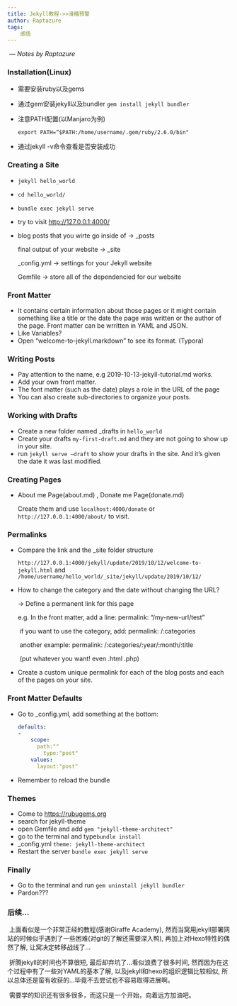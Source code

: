 ```yaml
---
title: Jekyll教程->>滑稽预警
author: Raptazure
tags:
	感悟
---
```


​                                                                                                     *— Notes by Raptazure*

### Installation(Linux)

- 需要安装ruby以及gems

- 通过gem安装jekyll以及bundler `gem install jekyll bundler`

- 注意PATH配置(以Manjaro为例) 

   `export PATH=“$PATH:/home/username/.gem/ruby/2.6.0/bin"`
   
- 通过jekyll -v命令查看是否安装成功

<!-- more -->

### Creating a Site

- `jekyll hello_world`

- `cd hello_world/`

- `bundle exec jekyll serve`

- try to visit http://127.0.0.1:4000/

- blog posts that you wirte go inside of   ->  _posts 

  final output of your website  ->  _site

  _config.yml  ->  settings for your Jekyll website

  Gemfile  ->  store all of the dependencied for our website

### Front Matter

- It contains certain information about those pages or it might contain something like a title or the date the page was written or the author of the page. Front matter can be wrritten in YAML and JSON.
- Like Variables?
- Open “welcome-to-jekyll.markdown” to see its format. (Typora)

### Writing Posts

- Pay attention to the name, e.g    2019-10-13-jekyll-tutorial.md  works.
- Add your own front matter.
- The font matter (such as the date) plays a role in the URL of the page
- You can also create sub-directories to organize your posts.

### Working with Drafts

- Create a new folder named _drafts in `hello_world` 
- Create your drafts `my-first-draft.md` and they are not going to show up in your site.
- run `jekyll serve –draft` to show your drafts in the site. And it’s given the date it was last modified.

### Creating Pages

- About me Page(about.md) ,  Donate me Page(donate.md) 

  Create them and use `localhost:4000/donate` or `http://127.0.0.1:4000/about/` to visit.
  

### Permalinks

- Compare the link and the _site folder structure

  `http://127.0.0.1:4000/jekyll/update/2019/10/12/welcome-to-jekyll.html`  and
  `/home/username/hello_world/_site/jekyll/update/2019/10/12/`
  
- How to change the category and the date  without changing the URL?

  ->  Define a permanent link for this page

     e.g. In the front matter, add a line:  permalink: “/my-new-url/test” 

  ​           if you want to use the category, add: permalink: /:categories

  ​           another example:  permalink: /:categories/:year/:month/:title

  ​            (put whatever you want! even .html .php)

- Create a custom unique permalink for each of the blog posts and each of the pages on your site.

### Front Matter Defaults

- Go to _config.yml, add something at the bottom:

  ```yaml
  defaults:
  -
      scope:
        path:""
	      type:"post"
      values:
        layout:"post"
	```
- Remember to reload the bundle

### Themes

- Come to https://rubugems.org
- search for jekyll-theme
- open Gemfile and add `gem "jekyll-theme-architect"`
- go to the terminal and type`bundle install`
- _config.yml  `theme: jekyll-theme-architect`
- Restart the server `bundle exec jekyll serve`

### Finally

- Go to the terminal and run `gem uninstall jekyll bundler`
- Pardon???

### 后续…

​	上面看似是一个非常正经的教程(感谢Giraffe Academy), 然而当窝用jekyll部署网站的时候似乎遇到了一些困难(对git的了解还需要深入鸭), 再加上对Hexo特性的偶然了解, 让窝决定转移战线了…

​	折腾jekyll的时间也不算很短, 最后却弃坑了…看似浪费了很多时间, 然而因为在这个过程中有了一些对YAML的基本了解, 以及jekyll和hexo的组织逻辑比较相似, 所以总体还是蛮有收获的…毕竟不去尝试也不容易取得进展啊。

​	需要学的知识还有很多很多，而这只是一个开始，向着远方加油吧。

